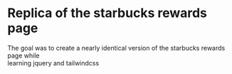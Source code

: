 <h1>Replica of the starbucks rewards page</h1>
The goal was to create a nearly identical version of the starbucks rewards page while <br> learning jquery and tailwindcss 
